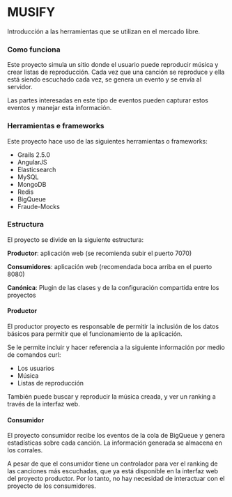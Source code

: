 # MUSIFY #

Introducción a las herramientas que se utilizan en el mercado libre.

### Como funciona ###
Este proyecto simula un sitio donde el usuario puede reproducir música y crear listas de reproducción. Cada vez que una canción se reproduce y ella está siendo escuchado cada vez, se genera un evento y se envía al servidor.

Las partes interesadas en este tipo de eventos pueden capturar estos eventos y manejar esta información.


### Herramientas e frameworks ###
Este proyecto hace uso de las siguientes herramientas o frameworks:

 - Grails 2.5.0
 - AngularJS
 - Elasticsearch
 - MySQL
 - MongoDB
 - Redis
 - BigQueue
 - Fraude-Mocks

### Estructura ###
El proyecto se divide en la siguiente estructura:

**Productor**: aplicación web (se recomienda subir el puerto 7070)

**Consumidores**: aplicación web (recomendada boca arriba en el puerto 8080)

**Canónica**: Plugin de las clases y de la configuración compartida entre los proyectos

#### Productor ####
El productor proyecto es responsable de permitir la inclusión de los datos básicos para permitir que el funcionamiento de la aplicación.

Se le permite incluir y hacer referencia a la siguiente información por medio de comandos curl:
 - Los usuarios
 - Música
 - Listas de reproducción

También puede buscar y reproducir la música creada, y ver un ranking a través de la interfaz web.

#### Consumidor ####
El proyecto consumidor recibe los eventos de la cola de BigQueue y genera estadísticas sobre cada canción. La información generada se almacena en los corrales.

A pesar de que el consumidor tiene un controlador para ver el ranking de las canciones más escuchadas, que ya está disponible en la interfaz web del proyecto productor. Por lo tanto, no hay necesidad de interactuar con el proyecto de los consumidores.
